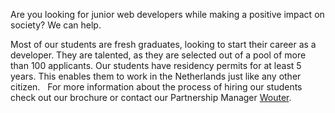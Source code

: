 Are you looking for junior web developers while making a positive impact on society? We can help.   

Most of our students are fresh graduates, looking to start their career as a developer. They are talented, as they are selected out of a pool of more than 100 applicants. Our students have residency permits for at least 5 years. This enables them to work in the Netherlands just like any other citizen. 
 
For more information about the process of hiring our students check out our brochure or contact our Partnership Manager <span class="underline"><a href="mailto:wouter@hackyourfuture.net">Wouter</a></span>. 
